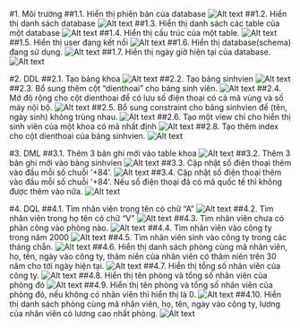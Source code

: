 #1. Môi trường
##1.1. Hiển thị phiên bản của database
![Alt text](/img/1.1.png)
##1.2. Hiển thị danh sách database
![Alt text](/img/1.2.png)
##1.3. Hiển thị danh sách các table của một database
![Alt text](/img/1.3.png)
##1.4. Hiển thị cấu trúc của một table.
![Alt text](/img/1.4.png)
##1.5. Hiển thị user đang kết nối
![Alt text](/img/1.5.png)
##1.6. Hiển thị database(schema) đang sử dụng.
![Alt text](/img/1.6.png)
##1.7. Hiển thị ngày giờ hiện tại của database.
![Alt text](/img/1.7.png)

#2. DDL
##2.1. Tạo bảng khoa
![Alt text](/img/2.1.png)
##2.2. Tạo bảng sinhvien
![Alt text](/img/2.2.png)
##2.3. Bổ sung thêm cột “dienthoai” cho bảng sinh viên.
![Alt text](/img/2.3.png)
##2.4. Mở độ rộng cho cột dienthoai để có lưu số điện thoại có cả
mã vùng và số máy nội bộ.
![Alt text](/img/2.4.png)
##2.5. Bổ sung constraint cho bảng sinhvien để (tên, ngày sinh)
không trùng nhau.
![Alt text](/img/2.5.png)
##2.6. Tạo một view chỉ cho hiển thị sinh viên của một khoa có mã
nhất định
![Alt text](/img/2.6.png)
##2.8. Tạo thêm index cho cột dienthoai của bảng sinhvien.
![Alt text](/img/2.8.png)

#3. DML
##3.1. Thêm 3 bản ghi mới vào table khoa
![Alt text](/img/3.1.png)
##3.2. Thêm 3 bản ghi mới vào bảng sinhvien
![Alt text](/img/3.2.png)
##3.3. Cập nhật số điện thoại thêm vào đầu mỗi số chuỗi '+84'.
![Alt text](/img/3.3.png)
##3.4. Cập nhật số điện thoại thêm vào đầu mỗi số chuỗi '+84'. Nếu số điện thoại đã có mã quốc tế thì không được thêm vào nữa.
![Alt text](/img/3.4.png)

#4. DQL
##4.1. Tìm nhân viên trong tên có chữ “A”
![Alt text](/img/4.1.png)
##4.2. Tìm nhân viên trong họ tên có chữ “V”
![Alt text](/img/4.2.png)
##4.3. Tìm nhân viên chưa có phân công vào phòng nào.
![Alt text](/img/4.3.png)
##4.4. Tìm nhân viên vào công ty trong năm 2000
![Alt text](/img/4.4.png)
##4.5. Tìm nhân viên sinh vào công ty trong các tháng chẵn.
![Alt text](/img/4.5.png)
##4.6. Hiển thị danh sách phòng cùng mã nhân viên, họ, tên, ngày vào công ty, thâm niên của nhân viên có thâm niên trên 30 năm cho tới ngày hiện tại.
![Alt text](/img/4.6.png)
##4.7. Hiển thị tổng số nhân viên của công ty.
![Alt text](/img/4.7.png)
##4.8. Hiển thị tên phòng và tổng số nhân viên của phòng đó
![Alt text](/img/4.8.png)
##4.9. Hiển thị tên phòng và tổng số nhân viên của phòng đó, nếu không có nhân viên thì hiển thị là 0.
![Alt text](/img/4.9.png)
##4.10. Hiển thị danh sách phòng cùng mã nhân viên, họ, tên, ngày vào công ty, lương của nhân viên có lương cao nhất phòng.
![Alt text](/img/4.10.png)
